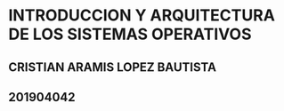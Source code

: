 # INTRODUCCION Y ARQUITECTURA DE LOS SISTEMAS OPERATIVOS
## CRISTIAN ARAMIS LOPEZ BAUTISTA
## 201904042